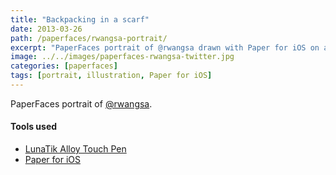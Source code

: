 ```yaml
---
title: "Backpacking in a scarf"
date: 2013-03-26
path: /paperfaces/rwangsa-portrait/
excerpt: "PaperFaces portrait of @rwangsa drawn with Paper for iOS on an iPad."
image: ../../images/paperfaces-rwangsa-twitter.jpg
categories: [paperfaces]
tags: [portrait, illustration, Paper for iOS]
---
```


PaperFaces portrait of [@rwangsa](https://twitter.com/rwangsa).

#### Tools used

- [LunaTik Alloy Touch Pen](https://www.amazon.com/gp/product/B00821TR7G/ref=as_li_ss_tl?ie=UTF8&tag=mademist-20&linkCode=as2&camp=1789&creative=390957&creativeASIN=B00821TR7G)
- [Paper for iOS](https://paper.bywetransfer.com/)
